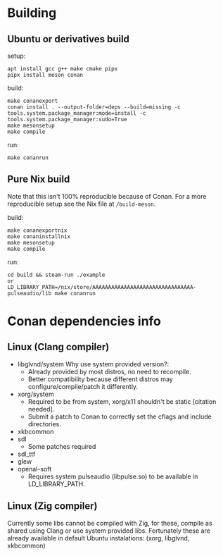# Building

## Ubuntu or derivatives build

setup:

```
apt install gcc g++ make cmake pipx
pipx install meson conan
```

build:

```
make conanexport
conan install . --output-folder=deps --build=missing -c tools.system.package_manager:mode=install -c tools.system.package_manager:sudo=True
make mesonsetup
make compile
```

run:

```
make conanrun
```

## Pure Nix build

Note that this isn't 100% reproducible because of Conan. For a more reproducible setup see the Nix file at `/build-meson`.

build:

```
make conanexportnix
make conaninstallnix
make mesonsetup
make compile
```

run:

```
cd build && steam-run ./example
or
LD_LIBRARY_PATH=/nix/store/AAAAAAAAAAAAAAAAAAAAAAAAAAAAAAAA-pulseaudio/lib make conanrun
```

# Conan dependencies info

## Linux (Clang compiler)

* libglvnd/system
    Why use system provided version?:
    * Already provided by most distros, no need to recompile.
    * Better compatibility because different distros may configure/compile/patch it differently.
* xorg/system
    * Required to be from system, xorg/x11 shouldn't be static [citation needed].
    * Submit a patch to Conan to correctly set the cflags and include directories.
* xkbcommon
* sdl
    * Some patches required
* sdl_ttf
* glew
* openal-soft
    * Requires system pulseaudio (libpulse.so) to be available in LD_LIBRARY_PATH.

## Linux (Zig compiler)

Currently some libs cannot be compiled with Zig, for these, compile as shared using Clang or use system provided libs.
Fortunately these are already available in default Ubuntu instalations: (xorg, libglvnd, xkbcommon)
